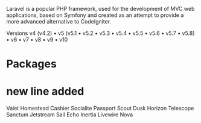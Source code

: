 Laravel is a popular PHP framework, used for the development of MVC web applications, based on Symfony and created as an attempt to provide a more advanced alternative to CodeIgniter.

Versions
v4 (v4.2) • v5 (v5.1 • v5.2 • v5.3 • v5.4 • v5.5 • v5.6 • v5.7 • v5.8) • v6 • v7 • v8 • v9 • v10

# Packages
# new line added
Valet
Homestead
Cashier
Socialite
Passport
Scout
Dusk
Horizon
Telescope
Sanctum
Jetstream
Sail
Echo
Inertia
Livewire
Nova
